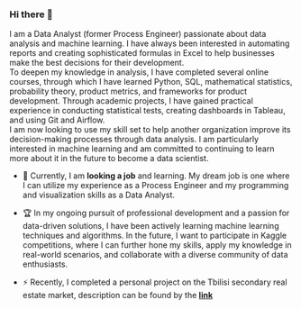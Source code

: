 ### Hi there 👋
  
   I am a Data Analyst (former Process Engineer) passionate about data analysis and machine learning. I have always been interested in automating reports and creating sophisticated formulas in Excel to help businesses make the best decisions for their development.   
   To deepen my knowledge in analysis, I have completed several online courses, through which I have learned Python, SQL, mathematical statistics, probability theory, product metrics, and frameworks for product development. Through academic projects, I have gained practical experience in conducting statistical tests, creating dashboards in Tableau, and using Git and Airflow.  
   I am now looking to use my skill set to help another organization improve its decision-making processes through data analysis. I am particularly interested in machine learning and am committed to continuing to learn more about it in the future to become a data scientist.

- 🌱 Currently, I am **looking a job** and learning. My dream job is one where I can utilize my experience as a Process Engineer and my programming and visualization skills as a Data Analyst.
- 🏆 In my ongoing pursuit of professional development and a passion for data-driven solutions, I have been actively learning machine learning techniques and algorithms. In the future, I want to participate in Kaggle competitions, where I can further hone my skills, apply my knowledge in real-world scenarios, and collaborate with a diverse community of data enthusiasts. 

- ⚡ Recently, I completed a personal project on the Tbilisi secondary real estate market, description can be found by the **[link](https://github.com/YasnoSolnishko/korter.ge-secondary-RE-market)**



<!--
**YasnoSolnishko/YasnoSolnishko** is a ✨ _special_ ✨ repository because its `README.md` (this file) appears on your GitHub profile.

Here are some ideas to get you started:

- 🔭 I’m currently working on ...

- 👯 I’m looking to collaborate on ...
- 🤔 I’m looking for help with ...
- 💬 Ask me about ...
- 📫 How to reach me: ...
- 😄 Pronouns: ...
- ⚡ Fun fact: ...
-->
